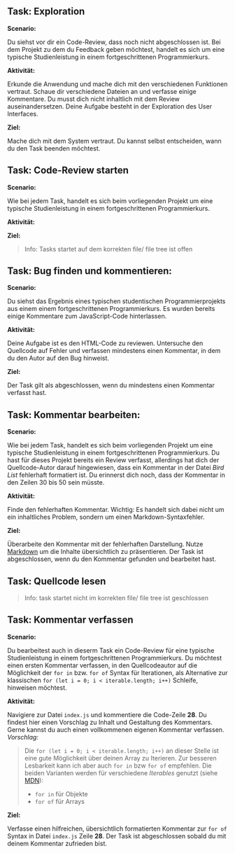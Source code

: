 ## Task: Exploration

**Scenario:**

Du siehst vor dir ein Code-Review, dass noch nicht abgeschlossen ist. Bei dem Projekt zu dem du Feedback geben möchtest, handelt es sich um eine typische Studienleistung in einem fortgeschrittenen Programmierkurs. 

**Aktivität:**

Erkunde die Anwendung und mache dich mit den verschiedenen Funktionen vertraut. Schaue dir verschiedene Dateien an und verfasse einige Kommentare. Du musst dich nicht inhaltlich mit dem Review auseinandersetzen. Deine Aufgabe besteht in der Exploration des User Interfaces.

**Ziel:**

Mache dich mit dem System vertraut. Du kannst selbst entscheiden, wann du den Task beenden möchtest.


## Task: Code-Review starten

**Scenario:**

Wie bei jedem Task, handelt es sich beim vorliegenden Projekt um eine typische Studienleistung in einem fortgeschrittenen Programmierkurs. 

**Aktivität:**

**Ziel:**


> Info: Tasks startet auf dem korrekten file/ file tree ist offen
## Task: Bug finden und kommentieren:

**Scenario:**

Du siehst das Ergebnis eines typischen studentischen Programmierprojekts aus einem einem fortgeschrittenen Programmierkurs. Es wurden bereits einige Kommentare zum JavaScript-Code hinterlassen.

**Aktivität:**

Deine Aufgabe ist es den HTML-Code zu reviewen. Untersuche den Quellcode auf Fehler und verfassen mindestens einen Kommentar, in dem du den Autor auf den Bug hinweist.

**Ziel:**

Der Task gilt als abgeschlossen, wenn du mindestens einen Kommentar verfasst hast.


## Task: Kommentar bearbeiten:

**Scenario:**

Wie bei jedem Task, handelt es sich beim vorliegenden Projekt um eine typische Studienleistung in einem fortgeschrittenen Programmierkurs. Du hast für dieses Projekt bereits ein Review verfasst, allerdings hat dich der Quellcode-Autor darauf hingewiesen, dass ein Kommentar in der Datei *Bird List* fehlerhaft formatiert ist. Du erinnerst dich noch, dass der Kommentar in den Zeilen 30 bis 50 sein müsste.

**Aktivität:**

Finde den fehlerhaften Kommentar. Wichtig: Es handelt sich dabei nicht um ein inhaltliches Problem, sondern um einen Markdown-Syntaxfehler.

**Ziel:**

Überarbeite den Kommentar mit der fehlerhaften Darstellung. Nutze [Markdown](https://github.com/adam-p/markdown-here/wiki/Markdown-Cheatsheet) um die Inhalte übersichtlich zu präsentieren. Der Task ist abgeschlossen, wenn du den Kommentar gefunden und bearbeitet hast.

## Task: Quellcode lesen


> Info: task startet nicht im korrekten file/ file tree ist geschlossen
## Task: Kommentar verfassen

**Scenario:**

Du bearbeitest auch in dieserm Task ein Code-Review für eine typische Studienleistung in einem fortgeschrittenen Programmierkurs. Du möchtest einen ersten Kommentar verfassen, in den Quellcodeautor auf die Möglichkeit der `for in` bzw. `for of` Syntax für Iterationen, als Alternative zur klassischen `for (let i = 0; i < iterable.length; i++)` Schleife, hinweisen möchtest.

**Aktivität:**

Navigiere zur Datei `index.js` und kommentiere die Code-Zeile **28**. Du findest hier einen Vorschlag zu Inhalt und Gestaltung des Kommentars. Gerne kannst du auch einen vollkommenen eigenen Kommentar verfassen. 
*Vorschlag:*
> Die `for (let i = 0; i < iterable.length; i++)` an dieser Stelle ist eine gute Möglichkeit über deinen Array zu Iterieren.
Zur besseren Lesbarkeit kann ich aber auch `for in` bzw `for of` empfehlen.
Die beiden Varianten werden für verschiedene *Iterables* genutzt (siehe [MDN](https://developer.mozilla.org/de/docs/Web/JavaScript/Guide/schleifen_und_iterationen)): 
>- `for in` für Objekte
>- `for of` für Arrays

**Ziel:**

Verfasse einen hilfreichen, übersichtlich formatierten Kommentar zur `for of` Syntax in Datei `index.js` Zeile **28**. Der Task ist abgeschlossen sobald du mit deinem Kommentar zufrieden bist.